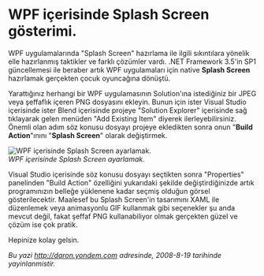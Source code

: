 # WPF içerisinde Splash Screen gösterimi. 

WPF uygulamalarında "Splash Screen" hazırlama ile ilgili sıkıntılara
yönelik elle hazırlanmış taktikler ve farklı çözümler vardı. .NET
Framework 3.5'in SP1 güncellemesi ile beraber artık WPF uygulamaları
için native **Splash Screen** hazırlamak gerçekten çocuk oyuncağına
dönüştü.

Yarattığınız herhangi bir WPF uygulamasının Solution'ına istediğiniz bir
JPEG veya şeffaflık içeren PNG dosyasını ekleyin. Bunun için ister
Visual Studio içerisinde ister Blend içerisinde projeye "Solution
Explorer" içerisinde sağ tıklayarak gelen menüden "Add Existing Item"
diyerek ilerleyebilirsiniz. Önemli olan adım söz konusu dosyayı projeye
ekledikten sonra onun "**Build Action**"ınını "**Splash Screen**" olarak
değiştirmek.

![WPF içerisinde Splash Screen
ayarlamak.](../media/WPF_icerisinde_Splash_Screen_gosterimi/18082008_1.png)\
*WPF içerisinde Splash Screen ayarlamak.*

Visual Studio içerisinde söz konusu dosyayı seçtikten sonra "Properties"
panelinden "Build Action" özelliğini yukarıdaki şekilde
değiştirdiğinizde artık programınızın belleğe yüklenene kadar seçmiş
olduğun görsel gösterilecektir. Maalesef bu Splash Screen'in tasarımını
XAML ile düzenlemek veya animasyonlu GIF kullanmak gibi seçenekler şu
anda mevcut değil, fakat şeffaf PNG kullanabiliyor olmak gerçekten güzel
ve çözüm ise çok pratik.

Hepinize kolay gelsin.


*Bu yazi http://daron.yondem.com adresinde, 2008-8-19 tarihinde yayinlanmistir.*